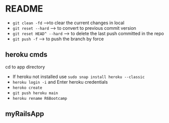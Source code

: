 # README

* `git clean -fd` -->to clear the current changes in local
* `git reset --hard` --> to convert to previous commit version
* `git reset HEAD^ --hard` --> to delete the last push committed in the repo
* `git push -f` --> to push the branch by force

## heroku cmds
cd to app directory
*  If heroku not installed use `sudo snap install heroku --classic`
* `heroku login -i` and Enter heroku credentials
* `heroko create`
* `git push heroku main`
* `heroku rename R6Bootcamp`

## myRailsApp
